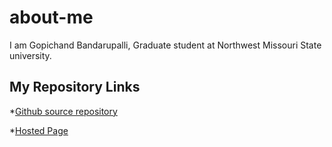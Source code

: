# about-me

I am Gopichand Bandarupalli, Graduate student at Northwest Missouri State university.

## My Repository Links

*[Github source repository](https://github.com/chanduhvg/about-me)

*[Hosted Page](https://chanduhvg.github.io/about-me/)





